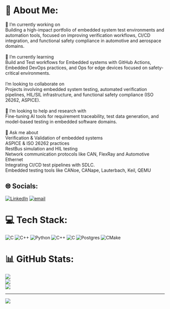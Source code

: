 # 💫 About Me:
🔭  I’m currently working on<br>Building a high-impact portfolio of embedded system test environments and automation tools, focused on improving verification workflows, CI/CD integration, and functional safety compliance in automotive and aerospace domains.<br><br> 🌱 I’m currently learning<br>Build and Test workflows for Embedded systems with GitHub Actions, Embedded DevOps practices, and  Ops for edge devices focused on safety-critical environments.<br><br> I’m looking to collaborate on<br>Projects involving embedded system testing, automated verification pipelines, HIL/SIL infrastructure, and functional safety compliance (ISO 26262, ASPICE).<br><br>🤔 I’m looking to help and research with<br>Fine-tuning AI tools for requirement traceability, test data generation, and model-based testing in embedded software domains.<br><br>💬 Ask me about<br>Verification & Validation of embedded systems<br>ASPICE  & ISO 26262  practices<br>RestBus simulation and HIL testing<br>Network communication protocols like CAN,  FlexRay and Automotive Ethernet<br>Integrating CI/CD test pipelines with SDLC.<br>Embedded testing tools like CANoe, CANape, Lauterbach, Keil, QEMU<br>

## 🌐 Socials:
[![LinkedIn](https://img.shields.io/badge/LinkedIn-%230077B5.svg?logo=linkedin&logoColor=white)](https://linkedin.com/in//in/manirajan1) [![email](https://img.shields.io/badge/Email-D14836?logo=gmail&logoColor=white)](mailto:gopalakrishnan.manirajan@gmail.com) 

# 💻 Tech Stack:
![C](https://img.shields.io/badge/c-%2300599C.svg?style=for-the-badge&logo=c&logoColor=white) ![C++](https://img.shields.io/badge/c++-%2300599C.svg?style=for-the-badge&logo=c%2B%2B&logoColor=white) ![Python](https://img.shields.io/badge/python-3670A0?style=for-the-badge&logo=python&logoColor=ffdd54) ![C++](https://img.shields.io/badge/c++-%2300599C.svg?style=for-the-badge&logo=c%2B%2B&logoColor=white) ![C](https://img.shields.io/badge/c-%2300599C.svg?style=for-the-badge&logo=c&logoColor=white) ![Postgres](https://img.shields.io/badge/postgres-%23316192.svg?style=for-the-badge&logo=postgresql&logoColor=white) ![CMake](https://img.shields.io/badge/CMake-%23008FBA.svg?style=for-the-badge&logo=cmake&logoColor=white)
# 📊 GitHub Stats:
![](https://github-readme-stats.vercel.app/api?username=ManiRajan1&theme=dark&hide_border=false&include_all_commits=true&count_private=true)<br/>
![](https://nirzak-streak-stats.vercel.app/?user=ManiRajan1&theme=dark&hide_border=false)<br/>
![](https://github-readme-stats.vercel.app/api/top-langs/?username=ManiRajan1&theme=dark&hide_border=false&include_all_commits=true&count_private=true&layout=compact)

---
[![](https://visitcount.itsvg.in/api?id=ManiRajan1&icon=0&color=1)](https://visitcount.itsvg.in)
